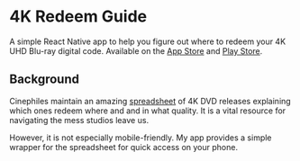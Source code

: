 # 4K Redeem Guide

A simple React Native app to help you figure out where to redeem your 4K UHD Blu-ray digital code. Available on the [App Store](https://apps.apple.com/us/app/4k-4-u/id1499701546) and [Play Store](https://play.google.com/store/apps/details?id=com.kylenazario.fourK4U&hl=en_US&gl=US).

## Background

Cinephiles maintain an amazing [spreadsheet](https://docs.google.com/spreadsheets/d/1ZsJkCX4DIv2oeCKQ7zp2ArkR1qKEXCUuCMBbUtHtmh4/htmlview#) of 4K DVD releases explaining which ones redeem where and and in what quality. It is a vital resource for navigating the mess studios leave us. 

However, it is not especially mobile-friendly. My app provides a simple wrapper for the spreadsheet for quick access on your phone.  
